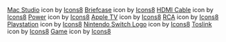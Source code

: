 <a target="_blank" href="https://icons8.com/icon/ofWDphz4az7r/mac-studio">Mac Studio</a> icon by <a target="_blank" href="https://icons8.com">Icons8</a>
<a target="_blank" href="https://icons8.com/icon/2784/briefcase">Briefcase</a> icon by <a target="_blank" href="https://icons8.com">Icons8</a>
<a target="_blank" href="https://icons8.com/icon/10342/hdmi-cable">HDMI Cable</a> icon by <a target="_blank" href="https://icons8.com">Icons8</a>
<a target="_blank" href="https://icons8.com/icon/uI4k7cPiwxCJ/power-off-button">Power</a> icon by <a target="_blank" href="https://icons8.com">Icons8</a>
<a target="_blank" href="https://icons8.com/icon/10861/apple-tv">Apple TV</a> icon by <a target="_blank" href="https://icons8.com">Icons8</a>
<a target="_blank" href="https://icons8.com/icon/10330/rca">RCA</a> icon by <a target="_blank" href="https://icons8.com">Icons8</a>
<a target="_blank" href="https://icons8.com/icon/12519/playstation">Playstation</a> icon by <a target="_blank" href="https://icons8.com">Icons8</a>
<a target="_blank" href="https://icons8.com/icon/XaIQdSh4y3F9/nintendo-switch-logo">Nintendo Switch Logo</a> icon by <a target="_blank" href="https://icons8.com">Icons8</a>
<a target="_blank" href="https://icons8.com/icon/6989/toslink">Toslink</a> icon by <a target="_blank" href="https://icons8.com">Icons8</a>
<a target="_blank" href="https://icons8.com/icon/9Oy5N3CNV3Y1/apple-arcade">Game</a> icon by <a target="_blank" href="https://icons8.com">Icons8</a>
